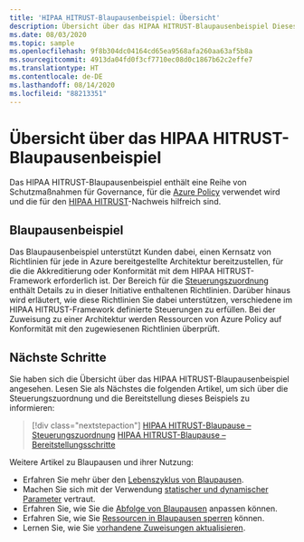 ```yaml
---
title: 'HIPAA HITRUST-Blaupausenbeispiel: Übersicht'
description: Übersicht über das HIPAA HITRUST-Blaupausenbeispiel Dieses Blaupausenbeispiel unterstützt Kunden bei der Bewertung spezifischer HIPAA HITRUST-Kontrollen.
ms.date: 08/03/2020
ms.topic: sample
ms.openlocfilehash: 9f8b304dc04164cd65ea9568afa260aa63af5b8a
ms.sourcegitcommit: 4913da04fd0f3cf7710ec08d0c1867b62c2effe7
ms.translationtype: HT
ms.contentlocale: de-DE
ms.lasthandoff: 08/14/2020
ms.locfileid: "88213351"
---
```

# <a name="overview-of-the-hipaa-hitrust-blueprint-sample"></a>Übersicht über das HIPAA HITRUST-Blaupausenbeispiel

Das HIPAA HITRUST-Blaupausenbeispiel enthält eine Reihe von Schutzmaßnahmen für Governance, für die [Azure Policy](../../../policy/overview.md) verwendet wird und die für den [HIPAA HITRUST](https://www.hhs.gov/hipaa/for-professionals/security/laws-regulations/index.html)-Nachweis hilfreich sind. 

## <a name="blueprint-sample"></a>Blaupausenbeispiel

Das Blaupausenbeispiel unterstützt Kunden dabei, einen Kernsatz von Richtlinien für jede in Azure bereitgestellte Architektur bereitzustellen, für die die Akkreditierung oder Konformität mit dem HIPAA HITRUST-Framework erforderlich ist. Der Bereich für die [Steuerungszuordnung](./control-mapping.md) enthält Details zu in dieser Initiative enthaltenen Richtlinien. Darüber hinaus wird erläutert, wie diese Richtlinien Sie dabei unterstützen, verschiedene im HIPAA HITRUST-Framework definierte Steuerungen zu erfüllen. Bei der Zuweisung zu einer Architektur werden Ressourcen von Azure Policy auf Konformität mit den zugewiesenen Richtlinien überprüft.

## <a name="next-steps"></a>Nächste Schritte

Sie haben sich die Übersicht über das HIPAA HITRUST-Blaupausenbeispiel angesehen. Lesen Sie als Nächstes die folgenden Artikel, um sich über die Steuerungszuordnung und die Bereitstellung dieses Beispiels zu informieren:

> [!div class="nextstepaction"]
> [HIPAA HITRUST-Blaupause – Steuerungszuordnung](./control-mapping.md)
> [HIPAA HITRUST-Blaupause – Bereitstellungsschritte](./deploy.md)

Weitere Artikel zu Blaupausen und ihrer Nutzung:

- Erfahren Sie mehr über den [Lebenszyklus von Blaupausen](../../concepts/lifecycle.md).
- Machen Sie sich mit der Verwendung [statischer und dynamischer Parameter](../../concepts/parameters.md) vertraut.
- Erfahren Sie, wie Sie die [Abfolge von Blaupausen](../../concepts/sequencing-order.md) anpassen können.
- Erfahren Sie, wie Sie [Ressourcen in Blaupausen sperren](../../concepts/resource-locking.md) können.
- Lernen Sie, wie Sie [vorhandene Zuweisungen aktualisieren](../../how-to/update-existing-assignments.md).